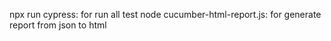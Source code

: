npx run cypress: for run all test 
node cucumber-html-report.js: for generate report from json to html